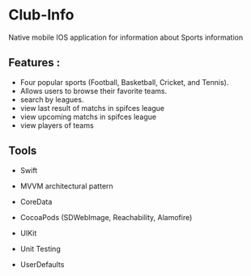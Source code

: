 # Club-Info
Native mobile IOS application for information about Sports information

## Features :

* Four popular sports (Football, Basketball, Cricket, and Tennis).
* Allows users to browse their favorite  teams.
* search by leagues.
* view last result of matchs in spifces league
* view upcoming matchs in spifces league
* view players of teams


<h2>Tools </h2>

- Swift

- MVVM architectural pattern
  
- CoreData
  
- CocoaPods (SDWebImage, Reachability, Alamofire)
  
- UIKit
  
- Unit Testing
  
- UserDefaults

